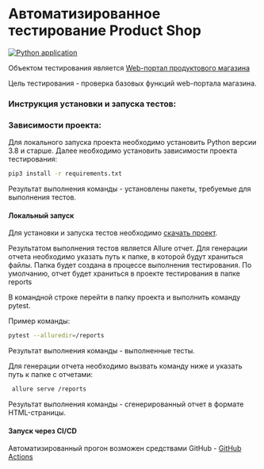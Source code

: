 
# Автоматизированное тестирование Product Shop

[![Python application](https://github.com/gonuskus/Innopolis_final/actions/workflows/main.yml/badge.svg?branch=main)](https://github.com/gonuskus/Innopolis_final/actions/workflows/main.yml)

Объектом тестирования является [Web-портал продуктового магазина](https://berpress.github.io/online-grocery-store/)

Цель тестирования - проверка базовых функций web-портала магазина.




### Инструкция установки и запуска тестов:
### Зависимости проекта:
Для локального запуска проекта необходимо установить Python версии 3.8 и старше.
Далее необходимо установить зависимости проекта тестирования:

```bash
pip3 install -r requirements.txt 
```
Результат выполнения команды - установлены пакеты, требуемые для выполнения тестов.


#### Локальный запуск
Для установки и запуска тестов необходимо [скачать проект](https://github.com/gonuskus/Innopolis_final/archive/refs/heads/main.zip).

Результатом выполнения тестов является Allure отчет.
Для генерации отчета необходимо указать путь к папке, в которой будут храниться файлы.
Папка будет создана в процессе выполнения тестирования.
По умолчанию, отчет будет храниться в проекте тестирования в папке reports

В командной строке перейти в папку проекта и выполнить команду pytest.

Пример команды:
```bash
pytest --alluredir=/reports
```
Результат выполнения команды - выполненные тесты.

Для генерации отчета необходимо вызвать команду ниже и указать путь к папке с отчетами:

```bash
 allure serve /reports
```
Результат выполнения команды - сгенерированный отчет в формате HTML-страницы.

#### Запуск через CI/CD

Автоматизированный прогон возможен средствами GitHub - [GitHub Actions](https://github.com/gonuskus/Innopolis_final/actions)
